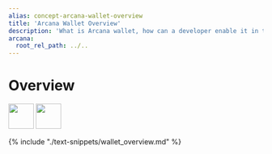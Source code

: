 ```yaml
---
alias: concept-arcana-wallet-overview
title: 'Arcana Wallet Overview'
description: 'What is Arcana wallet, how can a developer enable it in the context of an app and what features does it support.'
arcana:
  root_rel_path: ../..
---
```


# Overview

<img src="{{config.extra.arcana.img_dir}}/icons/i_an_wallet_light.{{config.extra.arcana.img_png}}#only-light" width="50"/>
<img src="{{config.extra.arcana.img_dir}}/icons/i_an_wallet_dark.{{config.extra.arcana.img_png}}#only-dark" width="50"/>

{% include "./text-snippets/wallet_overview.md" %}
